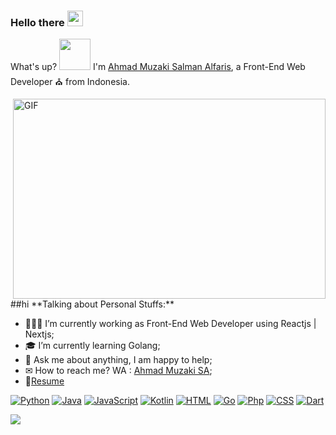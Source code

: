 ### Hello there <img src="https://media.giphy.com/media/hvRJCLFzcasrR4ia7z/giphy.gif" width="25px">

What's up? <img src="https://media.giphy.com/media/mGcNjsfWAjY5AEZNw6/giphy.gif" width="50"> I'm [Ahmad Muzaki Salman Alfaris](https://ahmadmuzaki.com/), a Front-End Web Developer ⛪ from Indonesia.

  <img align="right" alt="GIF" src="https://github.com/abhisheknaiidu/abhisheknaiidu/blob/master/code.gif?raw=true" width="500" height="320" />
 ##hi
**Talking about Personal Stuffs:**

- 👨🏽‍💻 I’m currently working as Front-End Web Developer using Reactjs | Nextjs;
- 🎓 I’m currently learning Golang; 
- 💬 Ask me about anything, I am happy to help;
- ✉ How to reach me? WA : [Ahmad Muzaki SA](https://wa.me/+6287826077526?text=hallo);
- 📝[Resume](https://github.com/Ahmadmuzaki/Ahmadmuzaki/blob/main/Resume%20Ahmad%20Muzaki%20Salman%20Alfaris%20(4).pdf)
<!-- START OF PROFILE STACK, DO NOT REMOVE -->
[![Python](https://img.shields.io/static/v1?label=&message=Python&color=3C78A9&logo=python&logoColor=FFFFFF)](https://www.python.org/) 
[![Java](https://img.shields.io/static/v1?label=&message=Java&color=ec2025&logo=java&logoColor=FFFFFF)](https://www.java.com/en/) 
[![JavaScript](https://img.shields.io/static/v1?label=&message=JavaScript&color=F1E05A&logo=javascript&logoColor=FFFFFF)](https://developer.mozilla.org/en-US/docs/Web/JavaScript)
[![Kotlin](https://img.shields.io/static/v1?label=&message=Kotlin&color=7b70e2&logo=kotlin&logoColor=FFFFFF)](https://kotlinlang.org/) 
[![HTML](https://img.shields.io/static/v1?label=&message=HTML&color=ff751a&logo=HTML5&logoColor=FFFFFF)](https://developer.mozilla.org/en-US/docs/Web/Guide/HTML/HTML5)
[![Go](https://img.shields.io/static/v1?label=&message=Go&color=00acd7&logo=Go&logoColor=FFFFFF)](https://golang.org/)
[![Php](https://img.shields.io/static/v1?label=&message=Php&color=8892bf&logo=Php&logoColor=FFFFFF)](https://www.php.net/)
[![CSS](https://img.shields.io/static/v1?label=&message=CSS&color=254bdd&logo=CSS3&logoColor=FFFFFF)](https://www.w3.org/Style/CSS/Overview.en.html)
[![Dart](https://img.shields.io/static/v1?label=&message=Dart&color=03589c&logo=Dart&logoColor=FFFFFF)](https://dart.dev/)
<!-- END OF PROFILE STACK, DO NOT REMOVE -->

![](https://visitor-badge.glitch.me/badge?page_id=ahmadmuzaki.ahmadmuzaki)
